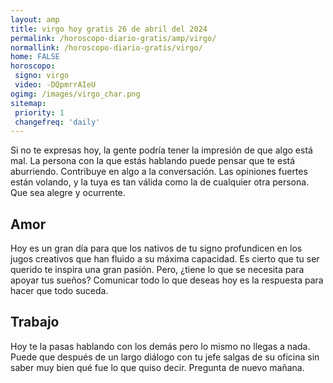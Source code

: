 ```yaml
---
layout: amp
title: virgo hoy gratis 26 de abril del 2024 
permalink: /horoscopo-diario-gratis/amp/virgo/
normallink: /horoscopo-diario-gratis/virgo/
home: FALSE
horoscopo:
 signo: virgo
 video: -DQpmrrAIeU
ogimg: /images/virgo_char.png
sitemap:
 priority: 1
 changefreq: 'daily'
---
```



Si no te expresas hoy, la gente podría tener la impresión de que algo está mal. La persona con la que estás hablando puede pensar que te está aburriendo. Contribuye en algo a la conversación. Las opiniones fuertes están volando, y la tuya es tan válida como la de cualquier otra persona. Que sea alegre y ocurrente.

## Amor

Hoy es un gran día para que los nativos de tu signo profundicen en los jugos creativos que han fluido a su máxima capacidad. Es cierto que tu ser querido te inspira una gran pasión. Pero, ¿tiene lo que se necesita para apoyar tus sueños? Comunicar todo lo que deseas hoy es la respuesta para hacer que todo suceda.

## Trabajo

Hoy te la pasas hablando con los demás pero lo mismo no llegas a nada. Puede que después de un largo diálogo con tu jefe salgas de su oficina sin saber muy bien qué fue lo que quiso decir. Pregunta de nuevo mañana.